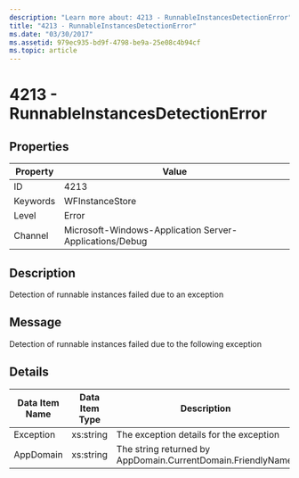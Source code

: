 ```yaml
---
description: "Learn more about: 4213 - RunnableInstancesDetectionError"
title: "4213 - RunnableInstancesDetectionError"
ms.date: "03/30/2017"
ms.assetid: 979ec935-bd9f-4798-be9a-25e08c4b94cf
ms.topic: article
---
```

# 4213 - RunnableInstancesDetectionError

## Properties

| Property | Value |
| - | - |
|ID|4213|  
|Keywords|WFInstanceStore|  
|Level|Error|  
|Channel|Microsoft-Windows-Application Server-Applications/Debug|  
  
## Description  

 Detection of runnable instances failed due to an exception  
  
## Message  

 Detection of runnable instances failed due to the following exception  
  
## Details  
  
|Data Item Name|Data Item Type|Description|  
|--------------------|--------------------|-----------------|  
|Exception|xs:string|The exception details for the exception|  
|AppDomain|xs:string|The string returned by AppDomain.CurrentDomain.FriendlyName.|
